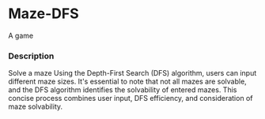 # Maze-DFS
A game
<h3>Description</h3>
<div>
 Solve a maze Using the Depth-First Search (DFS) algorithm, users can input different maze sizes. 
  It's essential to note that not all mazes are solvable, and the DFS algorithm identifies the solvability of entered mazes. 
  This concise process combines user input, DFS efficiency, and consideration of maze solvability.
</div>


